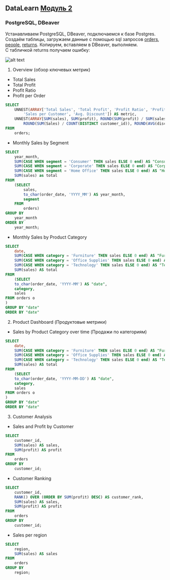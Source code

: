 ## DataLearn [Модуль 2](https://github.com/Data-Learn/data-engineering/blob/master/DE-101%20Modules/Module02/readme.md)
### PostgreSQL, DBeaver
Устанавливаем PostgreSQL, DBeaver, подключаемся к базе Postgres.
Создаём таблицы, загружаем данные с помощью sql запросов [orders](https://github.com/Data-Learn/data-engineering/blob/master/DE-101%20Modules/Module02/DE%20-%20101%20Lab%202.1/orders.sql), [people](https://github.com/Data-Learn/data-engineering/blob/master/DE-101%20Modules/Module02/DE%20-%20101%20Lab%202.1/people.sql), [returns](https://github.com/Data-Learn/data-engineering/blob/master/DE-101%20Modules/Module02/DE%20-%20101%20Lab%202.1/returns.sql).
Копируем, вставляем в DBeaver, выполняем.  
С табличкой returns получаем ошибку: 
  
![alt text](http://url/to/img.png)
1. Overview (обзор ключевых метрик)
- Total Sales
- Total Profit
- Profit Ratio
- Profit per Order
```sql
SELECT 
	UNNEST(ARRAY['Total Sales', 'Total Profit', 'Profit Ratio', 'Profit per Order', 
		'Sales per Customer', 'Avg. Discount']) AS metric,
	UNNEST(ARRAY[SUM(sales), SUM(profit), ROUND(SUM(profit) / SUM(sales) * 100, 2), SUM(profit) / COUNT(DISTINCT order_id), 
		ROUND(SUM(Sales) / COUNT(DISTINCT customer_id)), ROUND(AVG(discount) * 100, 2)]) AS value
FROM
	orders;
```
- Monthly Sales by Segment
 
```sql
SELECT
	year_month,
	SUM(CASE WHEN segment = 'Consumer' THEN sales ELSE 0 end) AS "Consumer",
	SUM(CASE WHEN segment = 'Corporate' THEN sales ELSE 0 end) AS "Corporate",
	SUM(CASE WHEN segment = 'Home Office' THEN sales ELSE 0 end) AS "Home Office",
	SUM(sales) as total
FROM 
	(SELECT
		sales,
		to_char(order_date, 'YYYY_MM') AS year_month,
		segment
	FROM
		orders)
GROUP BY
	year_month
ORDER BY 
	year_month;
```
- Monthly Sales by Product Category
  
```sql
SELECT 
	date,
	SUM(CASE WHEN category = 'Furniture' THEN sales ELSE 0 end) AS "Furniture",
	SUM(CASE WHEN category = 'Office Supplies' THEN sales ELSE 0 end) AS "Office Supplies",
	SUM(CASE WHEN category = 'Technology' THEN sales ELSE 0 end) AS "Technology",
	SUM(sales) AS total
FROM 
	(SELECT 
	to_char(order_date, 'YYYY-MM') AS "date",
	category,
	sales
FROM orders o
)
GROUP BY "date"
ORDER BY "date"
```

2. Product Dashboard (Продуктовые метрики)
- Sales by Product Category over time (Продажи по категориям)
```sql
SELECT 
	date,
	SUM(CASE WHEN category = 'Furniture' THEN sales ELSE 0 end) AS "Furniture",
	SUM(CASE WHEN category = 'Office Supplies' THEN sales ELSE 0 end) AS "Office Supplies",
	SUM(CASE WHEN category = 'Technology' THEN sales ELSE 0 end) AS "Technology",
	SUM(sales) AS total
FROM 
	(SELECT 
	to_char(order_date, 'YYYY-MM-DD') AS "date",
	category,
	sales
FROM orders o
)
GROUP BY "date"
ORDER BY "date"
```
3. Customer Analysis
- Sales and Profit by Customer
```sql
SELECT 
	customer_id,
	SUM(sales) AS sales,
	SUM(profit) AS profit
FROM
	orders
GROUP BY
	customer_id;
```
- Customer Ranking
```sql
SELECT 
	customer_id,
	RANK() OVER (ORDER BY SUM(profit) DESC) AS customer_rank,
	SUM(sales) AS sales,
	SUM(profit) AS profit
FROM
	orders
GROUP BY
	customer_id;
```
- Sales per region
```sql
SELECT 
	region,
	SUM(sales) AS sales
FROM
	orders
GROUP BY
	region;
```

